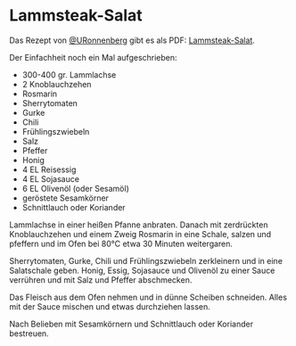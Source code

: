 # Lammsteak-Salat

Das Rezept von [@URonnenberg](https://twitter.com/URonnenberg) gibt es als PDF: [Lammsteak-Salat](http://ichtuwasichkann.de/wp-content/uploads/2014/07/rbg_fleisch_lammsteaksalat.pdf).

Der Einfachheit noch ein Mal aufgeschrieben:

* 300-400 gr. Lammlachse
* 2 Knoblauchzehen
* Rosmarin
* Sherrytomaten
* Gurke
* Chili
* Frühlingszwiebeln
* Salz
* Pfeffer
* Honig
* 4 EL Reisessig
* 4 EL Sojasauce
* 6 EL Olivenöl (oder Sesamöl)
* geröstete Sesamkörner
* Schnittlauch oder Koriander

Lammlachse in einer heißen Pfanne anbraten. Danach mit zerdrückten Knoblauchzehen und einem Zweig Rosmarin in eine Schale,
salzen und pfeffern und im Ofen bei 80°C etwa 30 Minuten weitergaren.

Sherrytomaten, Gurke, Chili und Frühlingszwiebeln zerkleinern und in eine Salatschale geben.
Honig, Essig, Sojasauce und Olivenöl zu einer Sauce verrühren und mit Salz und Pfeffer abschmecken.

Das Fleisch aus dem Ofen nehmen und in dünne Scheiben schneiden.
Alles mit der Sauce mischen und etwas durchziehen lassen.

Nach Belieben mit Sesamkörnern und Schnittlauch oder Koriander bestreuen.
